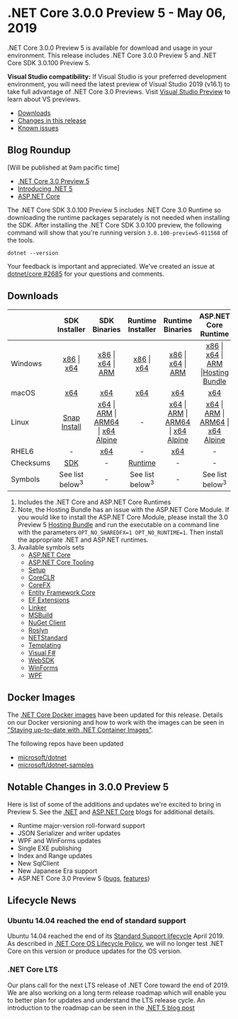 # .NET Core 3.0.0 Preview 5 - May 06, 2019

.NET Core 3.0.0 Preview 5 is available for download and usage in your environment. This release includes .NET Core 3.0.0 Preview 5 and .NET Core SDK 3.0.100 Preview 5.

**Visual Studio compatibility:** If Visual Studio is your preferred development environment, you will need the latest preview of Visual Studio 2019 (v16.1) to take full advantage of .NET Core 3.0 Previews. Visit [Visual Studio Preview](https://visualstudio.microsoft.com/vs/preview/) to learn about VS previews.

* [Downloads](#downloads)
* [Changes in this release](#notable-changes-in-300-preview-5)
* [Known issues](3.0.0-preview-known-issues.md)

## Blog Roundup

[Will be published at 9am pacific time]

* [.NET Core 3.0 Preview 5][dotnet-blog]
* [Introducing .NET 5][dotnet5-blog]
* [ASP.NET Core][aspnet-blog]

The .NET Core SDK 3.0.100 Preview 5 includes .NET Core 3.0 Runtime so downloading the runtime packages separately is not needed when installing the SDK. After installing the .NET Core SDK 3.0.100 preview, the following command will show that you're running version `3.0.100-preview5-011568` of the tools.

`dotnet --version`

Your feedback is important and appreciated. We've created an issue at [dotnet/core #2685](https://github.com/dotnet/core/issues/2685) for your questions and comments.

## Downloads

|           | SDK Installer                        | SDK Binaries                 | Runtime Installer                                        | Runtime Binaries                                 | ASP.NET Core Runtime           |
| --------- | :------------------------------------------:     | :----------------------:                 | :---------------------------:                            | :-------------------------:                      | :-----------------:            |
| Windows   | [x86][dotnet-sdk-win-x86.exe] \| [x64][dotnet-sdk-win-x64.exe] | [x86][dotnet-sdk-win-x86.zip] \| [x64][dotnet-sdk-win-x64.zip] \| [ARM][dotnet-sdk-win-arm.zip] | [x86][dotnet-runtime-win-x86.exe] \| [x64][dotnet-runtime-win-x64.exe] | [x86][dotnet-runtime-win-x86.zip] \| [x64][dotnet-runtime-win-x64.zip] \| [ARM][dotnet-runtime-win-arm.zip]  | [x86][aspnetcore-runtime-win-x86.exe] \| [x64][aspnetcore-runtime-win-x64.exe] \| [ARM][aspnetcore-runtime-win-arm.zip] \|[Hosting Bundle][dotnet-hosting-win.exe] |
| macOS     | [x64][dotnet-sdk-osx-x64.pkg]  | [x64][dotnet-sdk-osx-x64.tar.gz]     | [x64][dotnet-runtime-osx-x64.pkg] | [x64][dotnet-runtime-osx-x64.tar.gz] | [x64][aspnetcore-runtime-osx-x64.tar.gz] |
| Linux     |  [Snap Install](3.0.0-preview3-download.md)  | [x64][dotnet-sdk-linux-x64.tar.gz] \| [ARM][dotnet-sdk-linux-arm.tar.gz] \| [ARM64][dotnet-sdk-linux-arm64.tar.gz] \| [x64 Alpine][dotnet-sdk-linux-musl-x64.tar.gz] | - | [x64][dotnet-runtime-linux-x64.tar.gz] \| [ARM][dotnet-runtime-linux-arm.tar.gz] \| [ARM64][dotnet-runtime-linux-arm64.tar.gz] \| [x64 Alpine][dotnet-runtime-linux-musl-x64.tar.gz] | [x64][aspnetcore-runtime-linux-x64.tar.gz]  \| [ARM][aspnetcore-runtime-linux-arm.tar.gz] \| [ARM64][aspnetcore-runtime-linux-arm64.tar.gz] \| [x64 Alpine][aspnetcore-runtime-linux-musl-x64.tar.gz] |
| RHEL6     | -                                                | [x64][dotnet-sdk-rhel.6-x64.tar.gz]                    | -                                                        | [x64][dotnet-runtime-rhel.6-x64.tar.gz] | - |
| Checksums | [SDK][checksums-sdk]                             | -                                        | [Runtime][checksums-runtime]                             | - | - |
| Symbols   | See list below<sup>3<sup> | -                                        | See list below<sup>3<sup> | - | See list below<sup>3<sup> |

1. Includes the .NET Core and ASP.NET Core Runtimes
2. Note, the Hosting Bundle has an issue with the ASP.NET Core Module. If you would like to install the ASP.NET Core Module, please install the 3.0 Preview 5 [Hosting Bundle][dotnet-hosting-win.exe] and run the executable on a command line with the parameters `OPT_NO_SHAREDFX=1 OPT_NO_RUNTIME=1`. Then install the appropriate .NET and ASP.NET runtimes.
3. Available symbols sets
    - [ASP.NET Core][aspnetcore-symbols.zip]
    - [ASP.NET Core Tooling][aspnetcore-tooling-symbols.zip]
    - [Setup][core-setup-symbols.zip]
    - [CoreCLR][coreclr-symbols.zip]
    - [CoreFX][corefx-symbols.zip]
    - [Entity Framework Core][entityframeworkcore-symbols.zip]
    - [EF Extensions][extensions-symbols.zip]
    - [Linker][linker-symbols.zip]
    - [MSBuild][msbuild-symbols.zip]
    - [NuGet Client][nuget.client-symbols.zip]
    - [Roslyn][roslyn-symbols.zip]
    - [NETStandard][standard-symbols.zip]
    - [Templating][templating-symbols.zip]
    - [Visual F#][visualfsharp-symbols.zip]
    - [WebSDK][websdk-symbols.zip]
    - [WinForms][winforms-symbols.zip]
    - [WPF][wpf-symbols.zip]
## Docker Images

The [.NET Core Docker images](https://hub.docker.com/r/microsoft/dotnet/) have been updated for this release. Details on our Docker versioning and how to work with the images can be seen in ["Staying up-to-date with .NET Container Images"](https://devblogs.microsoft.com/dotnet/staying-up-to-date-with-net-container-images/).

The following repos have been updated

* [microsoft/dotnet](https://hub.docker.com/r/microsoft/dotnet)
* [microsoft/dotnet-samples](https://hub.docker.com/r/microsoft/dotnet-samples)

## Notable Changes in 3.0.0 Preview 5

Here is list of some of the additions and updates we're excited to bring in Preview 5. See the [.NET][dotnet-blog] and [ASP.NET Core][aspnet-blog] blogs for additional details.

* Runtime major-version roll-forward support
* JSON Serializer and writer updates
* WPF and WinForms updates
* Single EXE publishing
* Index and Range updates
* New SqlClient
* New Japanese Era support
* ASP.NET Core 3.0 Preview 5 ([bugs](https://github.com/aspnet/AspNetCore/issues?q=is%3Aissue+label%3A%223+-+Done%22+label%3Abug+milestone%3A3.0.0-preview5), [features](https://github.com/aspnet/AspNetCore/issues?utf8=%E2%9C%93&q=is%3Aissue+label%3A%223+-+Done%22+label%3Aenhancement+milestone%3A3.0.0-preview5))

## Lifecycle News

### Ubuntu 14.04 reached the end of standard support

Ubuntu 14.04 reached the end of its [Standard Support lifecycle](https://wiki.ubuntu.com/Releases) April 2019. As described in [.NET Core OS Lifecycle Policy](../../../os-lifecycle-policy.md), we will no longer test .NET Core on this version or produce updates for the OS version.

### .NET Core LTS

Our plans call for the next LTS release of .NET Core toward the end of 2019. We are also working on a long term release roadmap which will enable you to better plan for updates and understand the LTS release cycle. An introduction to the roadmap can be seen in the [.NET 5 blog post][dotnet5-blog]

[blob-runtime]: https://builds.dotnet.microsoft.com/dotnet/Runtime/
[blob-sdk]: https://builds.dotnet.microsoft.com/dotnet/Sdk/
[release-notes]: 3.0.0-preview5.md

[dotnet-runtime-linux-arm.tar.gz]: https://download.visualstudio.microsoft.com/download/pr/779c214c-4898-4dbb-bc1c-0cea689a52ed/a8dc33d07be2bd14a5d581c08ebed653/dotnet-runtime-3.0.0-preview5-27626-15-linux-arm.tar.gz
[dotnet-runtime-linux-arm64.tar.gz]: https://download.visualstudio.microsoft.com/download/pr/89ac182b-199f-4b66-abf8-b0494407d890/c4dfc2ce4df1f7dad8d695c92562ab79/dotnet-runtime-3.0.0-preview5-27626-15-linux-arm64.tar.gz
[dotnet-runtime-linux-musl-x64.tar.gz]: https://download.visualstudio.microsoft.com/download/pr/37f09eb4-1aa9-4847-ba14-db0df16d72e3/578e48496f26ae015649ffd8d04fc7ad/dotnet-runtime-3.0.0-preview5-27626-15-linux-musl-x64.tar.gz
[dotnet-runtime-linux-x64.tar.gz]: https://download.visualstudio.microsoft.com/download/pr/f15ad9ab-7bd2-4ff5-87b6-b1a08f062ea2/6fdd314c16c17ba22934cd0ac6b4d343/dotnet-runtime-3.0.0-preview5-27626-15-linux-x64.tar.gz
[dotnet-runtime-osx-x64.pkg]: https://download.visualstudio.microsoft.com/download/pr/43fd619e-d110-438b-99ec-b776c4a1cf57/77d5f5e5d942269a5b3871c668cde381/dotnet-runtime-3.0.0-preview5-27626-15-osx-x64.pkg
[dotnet-runtime-osx-x64.tar.gz]: https://download.visualstudio.microsoft.com/download/pr/85024962-5dee-4f64-ab29-a903f3749f85/6178bfacc58f4d9a596b5e3facc767ab/dotnet-runtime-3.0.0-preview5-27626-15-osx-x64.tar.gz
[dotnet-runtime-rhel.6-x64.tar.gz]: https://download.visualstudio.microsoft.com/download/pr/07868c37-0847-4fff-8958-65f43f54f66a/22c55cdd15322f20ea5737e4c5976a8d/dotnet-runtime-3.0.0-preview5-27626-15-rhel.6-x64.tar.gz
[dotnet-runtime-win-arm.zip]: https://download.visualstudio.microsoft.com/download/pr/c6533113-60e1-464b-8a74-c06c243124d7/67808e85dfd00f9bae0b438292575f88/dotnet-runtime-3.0.0-preview5-27626-15-win-arm.zip
[dotnet-runtime-win-x64.exe]: https://download.visualstudio.microsoft.com/download/pr/d7af8514-482d-4fde-acfc-695fbffd320a/a575c0764cce6ca7ea982eb36a90695f/dotnet-runtime-3.0.0-preview5-27626-15-win-x64.exe
[dotnet-runtime-win-x64.zip]: https://download.visualstudio.microsoft.com/download/pr/9459ede1-e223-40c7-a4c5-2409e789121a/46d4eb6067bda9f412a472f7286ffd94/dotnet-runtime-3.0.0-preview5-27626-15-win-x64.zip
[dotnet-runtime-win-x86.exe]: https://download.visualstudio.microsoft.com/download/pr/4f05cfbc-9a92-4deb-9894-2ed6f5021e11/6f4e75cd7c37a90c173595559c48ac3e/dotnet-runtime-3.0.0-preview5-27626-15-win-x86.exe
[dotnet-runtime-win-x86.zip]: https://download.visualstudio.microsoft.com/download/pr/ee55b19c-1952-42f8-8a7d-71be302b90b5/42e85b44402846f8dbdd6c3394644ccb/dotnet-runtime-3.0.0-preview5-27626-15-win-x86.zip

[aspnetcore-runtime-linux-arm.tar.gz]: https://download.visualstudio.microsoft.com/download/pr/a8f84ed3-7294-427c-883a-5278091d63ab/373f6fa1ef32f798c2fd3ba98b657249/aspnetcore-runtime-3.0.0-preview5-19227-01-linux-arm.tar.gz
[aspnetcore-runtime-linux-arm64.tar.gz]: https://download.visualstudio.microsoft.com/download/pr/ee1fd04f-606d-4bd6-ad2d-1a902af87ca9/d8c3c09f00cb010c0af0922870ba5b04/aspnetcore-runtime-3.0.0-preview5-19227-01-linux-arm64.tar.gz
[aspnetcore-runtime-linux-musl-x64.tar.gz]: https://download.visualstudio.microsoft.com/download/pr/96d6195b-aff9-46c2-b5a0-ec33a1b4743b/e3c2deb2ec803fad6d24bc5fede61d66/aspnetcore-runtime-3.0.0-preview5-19227-01-linux-musl-x64.tar.gz
[aspnetcore-runtime-linux-x64.tar.gz]: https://download.visualstudio.microsoft.com/download/pr/cd52bfa4-0260-479c-a32d-b4435c8ccda8/943c20feec33b778685d733064d8ddb1/aspnetcore-runtime-3.0.0-preview5-19227-01-linux-x64.tar.gz
[aspnetcore-runtime-osx-x64.tar.gz]: https://download.visualstudio.microsoft.com/download/pr/0664198d-9e22-4553-a09f-46200d7c168f/70aab66943febeb83b5aa5f182125cb7/aspnetcore-runtime-3.0.0-preview5-19227-01-osx-x64.tar.gz
[aspnetcore-runtime-win-arm.zip]: https://download.visualstudio.microsoft.com/download/pr/2702e7bb-e94e-4706-8498-bdb839d00572/0143b82ea04720d3f4f2950c493747f3/aspnetcore-runtime-3.0.0-preview5-19227-01-win-arm.zip
[aspnetcore-runtime-win-x64.exe]: https://download.visualstudio.microsoft.com/download/pr/d62ad250-c555-4b64-99b3-47fba99a445a/3eeee0eb676ddffac689a2a98ae83779/aspnetcore-runtime-3.0.0-preview5-19227-01-win-x64.exe
[aspnetcore-runtime-win-x64.zip]: https://download.visualstudio.microsoft.com/download/pr/14f0ae25-c99a-4415-8136-2c8298ae8056/311187358a73ed3f76557dbfc7a061ec/aspnetcore-runtime-3.0.0-preview5-19227-01-win-x64.zip
[aspnetcore-runtime-win-x86.exe]: https://download.visualstudio.microsoft.com/download/pr/0daba0cb-2b7f-42b0-bf33-92bd58a5913d/439fe05a7aea1f713137d1de5173140d/aspnetcore-runtime-3.0.0-preview5-19227-01-win-x86.exe
[aspnetcore-runtime-win-x86.zip]: https://download.visualstudio.microsoft.com/download/pr/bd1697a3-51cc-4ed2-83a0-cbcfc9f39d10/7233165fd661268c625e3c353cb3fbcb/aspnetcore-runtime-3.0.0-preview5-19227-01-win-x86.zip
[dotnet-hosting-win.exe]: https://download.visualstudio.microsoft.com/download/pr/41483896-e029-40ff-b167-b4dde24153e1/ccd755c56bc8cfeb38ef816e54deb906/dotnet-hosting-3.0.0-preview5-19227-01-win.exe

[dotnet-sdk-linux-arm.tar.gz]: https://download.visualstudio.microsoft.com/download/pr/176a9b0c-bf87-4ddc-856e-9a0a71d37fa5/a6fc47f80927ba2f0abde74d1185fc0b/dotnet-sdk-3.0.100-preview5-011568-linux-arm.tar.gz
[dotnet-sdk-linux-arm64.tar.gz]: https://download.visualstudio.microsoft.com/download/pr/fa62ce11-f5d3-4f71-a5dd-07edf988edae/91cfccdeb4a58583f49c4a12dbd6f329/dotnet-sdk-3.0.100-preview5-011568-linux-arm64.tar.gz
[dotnet-sdk-linux-musl-x64.tar.gz]: https://download.visualstudio.microsoft.com/download/pr/27ec53c2-5606-40d1-88f0-fac66589943b/2718988561eb0e306abc8681f6180c1f/dotnet-sdk-3.0.100-preview5-011568-linux-musl-x64.tar.gz
[dotnet-sdk-linux-x64.tar.gz]: https://download.visualstudio.microsoft.com/download/pr/7e4b403c-34b3-4b3e-807c-d064a7857fe8/95c738f08e163f27867e38c602a433a1/dotnet-sdk-3.0.100-preview5-011568-linux-x64.tar.gz
[dotnet-sdk-osx-x64.pkg]: https://download.visualstudio.microsoft.com/download/pr/afcef2c8-471f-48aa-8030-010fb6c8517b/75a05bc56f2849f80d5ca7b834bb8722/dotnet-sdk-3.0.100-preview5-011568-osx-x64.pkg
[dotnet-sdk-osx-x64.tar.gz]: https://download.visualstudio.microsoft.com/download/pr/72d909f3-3b02-483a-892f-7c2baff89529/028027ad9a7ade20ec7b863b39a45b8c/dotnet-sdk-3.0.100-preview5-011568-osx-x64.tar.gz
[dotnet-sdk-rhel.6-x64.tar.gz]: https://download.visualstudio.microsoft.com/download/pr/d6337065-9638-41aa-9a59-d3f3bc8853f7/6ed9d6cb0f4ca22b92f9cb1b45ad812d/dotnet-sdk-3.0.100-preview5-011568-rhel.6-x64.tar.gz
[dotnet-sdk-win-arm.zip]: https://download.visualstudio.microsoft.com/download/pr/95235b26-8105-4b33-be7c-92bf91d83d6c/64f156518eae7edf6231b4eeb80438f7/dotnet-sdk-3.0.100-preview5-011568-win-arm.zip
[dotnet-sdk-win-x64.exe]: https://download.visualstudio.microsoft.com/download/pr/c2521385-1648-415f-8503-b1860b80d57b/5d571a80ed7ba1cb5a085d28c8a018bf/dotnet-sdk-3.0.100-preview5-011568-win-x64.exe
[dotnet-sdk-win-x64.zip]: https://download.visualstudio.microsoft.com/download/pr/78836c06-166d-4145-ae7b-da5693e36665/431a2fd34af25742527bc5cafe4d8fae/dotnet-sdk-3.0.100-preview5-011568-win-x64.zip
[dotnet-sdk-win-x86.exe]: https://download.visualstudio.microsoft.com/download/pr/2bcc97ec-5b0e-451a-9eb3-57e55b479527/6d707323e62593ea50a31e6bd00c1cdc/dotnet-sdk-3.0.100-preview5-011568-win-x86.exe
[dotnet-sdk-win-x86.zip]: https://download.visualstudio.microsoft.com/download/pr/d2384cff-5bc5-4f18-8fd1-70c4ec822d3e/610545198dd0503c07f04cefbd973e78/dotnet-sdk-3.0.100-preview5-011568-win-x86.zip

[aspnetcore-symbols.zip]: https://download.visualstudio.microsoft.com/download/pr/90074ec5-e4f9-4e6b-b6dc-131c0159ac6b/7643d117ef84ede1204e576abdb7d05d/aspnetcore-3.0.0-preview5-symbols.zip
[aspnetcore-tooling-symbols.zip]: https://download.visualstudio.microsoft.com/download/pr/369404f5-5904-4668-a719-63bd5ea01628/f980f8e11b1efb76ba645d4e84879ea6/aspnetcore-tooling-3.0.0-preview5-symbols.zip
[core-setup-symbols.zip]: https://download.visualstudio.microsoft.com/download/pr/3299d878-83fb-42e9-b46d-0376c7e4a8b1/b6cfb1bda3779952e91c77fa40c93cc9/core-setup-3.0.0-preview5-symbols.zip
[coreclr-symbols.zip]: https://download.visualstudio.microsoft.com/download/pr/57eb9cc2-35c0-40e6-862a-72e013635512/d67f5f9789c5ebb3345a38f7d72ba501/coreclr-3.0.0-preview5-symbols.zip
[corefx-symbols.zip]: https://download.visualstudio.microsoft.com/download/pr/585beb3f-a54a-4382-87cb-a92f22667502/807a02ba130426797811f4cc0ef1054c/corefx-3.0.0-preview5-symbols.zip
[dotnet-trusted-symbols.zip]: https://download.visualstudio.microsoft.com/download/pr/f28c3d63-ef3a-4795-a70b-d8be7009bb1f/cab25cab171b9dbf4a83b22b4e9eb4c9/dotnet-trusted-3.0.0-preview5-symbols.zip
[entityframeworkcore-symbols.zip]: https://download.visualstudio.microsoft.com/download/pr/554f6d8e-3395-45bb-a748-9b1bf15c7d00/48a99ba761b75b2c8c30545da0e4fad3/entityframeworkcore-3.0.0-preview5-symbols.zip
[extensions-symbols.zip]: https://download.visualstudio.microsoft.com/download/pr/22772da4-4b7a-4eae-8e29-de6548668e5e/1eb8187a8da650add55559e85ac3e863/extensions-3.0.0-preview5-symbols.zip
[linker-symbols.zip]: https://download.visualstudio.microsoft.com/download/pr/f304886f-b84a-4c62-8869-51039e505741/916eb007f0383bbaffbf9392a1f0aa26/linker-3.0.0-preview5-symbols.zip
[msbuild-symbols.zip]: https://download.visualstudio.microsoft.com/download/pr/b044dd97-91ab-4b8f-88f2-aca01ed7e6b3/42849a6c92a041a0c549ed936de5b7ff/msbuild-3.0.0-preview5-symbols.zip
[nuget.client-symbols.zip]: https://download.visualstudio.microsoft.com/download/pr/de7cc91b-ffd0-4687-a47b-f526800ca136/f2ce53386fb788ca597d8fdaf7b9e8a1/nuget.client-3.0.0-preview5-symbols.zip
[roslyn-symbols.zip]: https://download.visualstudio.microsoft.com/download/pr/b38be644-ff60-4c24-b28c-d5f74d46aa23/4e44ae2338b30401c64045aa233e1556/roslyn-3.0.0-preview5-symbols.zip
[standard-symbols.zip]: https://download.visualstudio.microsoft.com/download/pr/91c33e91-7a1d-4e29-9ebd-151f6d9c8fac/d8668854b5d3f6960fdfeb3fcb57d4dd/standard-3.0.0-preview5-symbols.zip
[templating-symbols.zip]: https://download.visualstudio.microsoft.com/download/pr/5e9e39f8-d2c0-45e5-b545-f118d5fcdc63/a2031e8d5d6ef7aba7d2e2990df41249/templating-3.0.0-preview5-symbols.zip
[visualfsharp-symbols.zip]: https://download.visualstudio.microsoft.com/download/pr/15eebc4e-aadf-4dd0-80df-48779f304619/7cfe576ed32643f50c6f291cde42a8f1/visualfsharp-3.0.0-preview5-symbols.zip
[websdk-symbols.zip]: https://download.visualstudio.microsoft.com/download/pr/0f85b1d0-3d13-48df-b945-ea3004951741/57c86e99f231e337599cb1ca2cb872e3/websdk-3.0.0-preview5-symbols.zip
[winforms-symbols.zip]: https://download.visualstudio.microsoft.com/download/pr/12bd9ba5-21e0-446c-ad94-4fbaf786d70d/2f946135a4831f7e961158601d804aab/winforms-3.0.0-preview5-symbols.zip
[wpf-symbols.zip]: https://download.visualstudio.microsoft.com/download/pr/bb3914d1-8d03-40ac-9211-efef6df1851b/a2686e68087d273f6bac1e0041b8f5ba/wpf-3.0.0-preview5-symbols.zip

[checksums-runtime]: https://builds.dotnet.microsoft.com/dotnet/checksums/3.0.0-preview5-27626-15-runtime-sha.txt
[checksums-sdk]: https://builds.dotnet.microsoft.com/dotnet/checksums/3.0.100-preview5-011568-sdk-sha.txt

[linux-install]: https://learn.microsoft.com/dotnet/core/install/linux

[dotnet-blog]: https://devblogs.microsoft.com/dotnet/announcing-net-core-3-0-preview-5/
[dotnet5-blog]: https://devblogs.microsoft.com/dotnet/introducing-net-5/
[aspnet-blog]: https://devblogs.microsoft.com/aspnet/asp-net-core-updates-in-net-core-3-0-preview-5/
